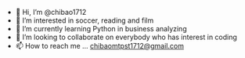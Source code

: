 - 👋 Hi, I’m @chibao1712
- 👀 I’m interested in soccer, reading and film 
- 🌱 I’m currently learning Python in business analyzing
- 💞️ I’m looking to collaborate on everybody who has interest in coding
- 📫 How to reach me ... chibaomtpst1712@gmail.com

<!---
chibao1712/chibao1712 is a ✨ special ✨ repository because its `README.md` (this file) appears on your GitHub profile.
You can click the Preview link to take a look at your changes.
--->

